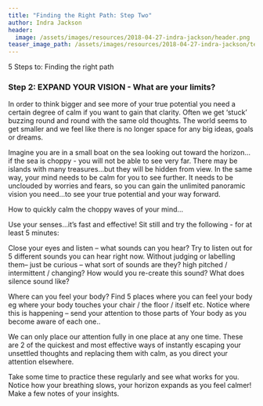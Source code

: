 ```yaml
---
title: "Finding the Right Path: Step Two"
author: Indra Jackson
header:
  image: /assets/images/resources/2018-04-27-indra-jackson/header.png
teaser_image_path: /assets/images/resources/2018-04-27-indra-jackson/teaser.jpg
---
```


5 Steps to:	Finding the right path
### Step 2: EXPAND YOUR VISION - What are your limits?

In order to think bigger and see more of your true potential you need a certain degree of calm if you want to gain that clarity. Often we get ‘stuck’ buzzing round and round with the same old thoughts. The world seems to get smaller and we feel like there is no longer space for any big ideas, goals or dreams.  

Imagine you are in a small boat on the sea looking out toward the horizon… if the sea is choppy - you will not be able to see very far. There may be islands with many treasures…but they will be hidden from view. In the same way, your mind needs to be calm for you to see further. It needs to be unclouded by worries and fears, so you can gain the unlimited panoramic vision you need…to see your true potential and your way forward.

How to quickly calm the choppy waves of your mind…

Use your senses…it’s fast and effective!
Sit still and try the following - for at least 5 minutes:

Close your eyes and listen – what sounds can you hear?
Try to listen out for 5 different sounds you can hear right now. Without judging or labelling them– just be curious – what sort of sounds are they? high pitched / intermittent / changing? How would you re-create this sound? What does silence sound like?

Where can you feel your body?
Find 5 places where you can feel your body eg where your body touches your chair / the floor / itself etc.
Notice where this is happening – send your attention to those parts of
Your body as you become aware of each one..

We can only place our attention fully in one place at any one time. These are 2 of the quickest and most effective ways of instantly escaping your unsettled thoughts and replacing them with calm, as you direct your attention elsewhere.

Take some time to practice these regularly and see what works for you.
Notice how your breathing slows, your horizon expands as you feel calmer!
Make a few notes of your insights.

